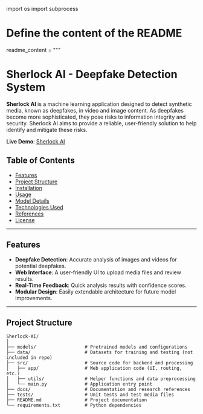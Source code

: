 import os
import subprocess

# Define the content of the README
readme_content = """
# Sherlock AI - Deepfake Detection System

**Sherlock AI** is a machine learning application designed to detect synthetic media, known as deepfakes, in video and image content. As deepfakes become more sophisticated, they pose risks to information integrity and security. Sherlock AI aims to provide a reliable, user-friendly solution to help identify and mitigate these risks.

**Live Demo**: [Sherlock AI](https://divagarnavean6.github.io/sherlockk/)

## Table of Contents

- [Features](#features)
- [Project Structure](#project-structure)
- [Installation](#installation)
- [Usage](#usage)
- [Model Details](#model-details)
- [Technologies Used](#technologies-used)
- [References](#references)
- [License](#license)

---

## Features

- **Deepfake Detection**: Accurate analysis of images and videos for potential deepfakes.
- **Web Interface**: A user-friendly UI to upload media files and review results.
- **Real-Time Feedback**: Quick analysis results with confidence scores.
- **Modular Design**: Easily extendable architecture for future model improvements.

---

## Project Structure

```plaintext
Sherlock-AI/
│
├── models/                  # Pretrained models and configurations
├── data/                    # Datasets for training and testing (not included in repo)
├── src/                     # Source code for backend and processing
│   ├── app/                 # Web application code (UI, routing, etc.)
│   ├── utils/               # Helper functions and data preprocessing
│   └── main.py              # Application entry point
├── docs/                    # Documentation and research references
├── tests/                   # Unit tests and test media files
├── README.md                # Project documentation
└── requirements.txt         # Python dependencies

